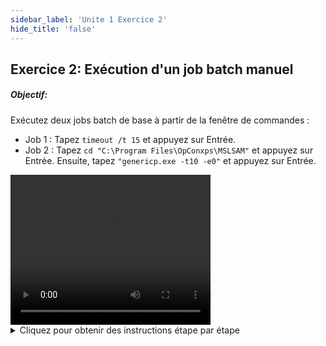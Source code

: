 ```yaml
---
sidebar_label: 'Unite 1 Exercice 2'
hide_title: 'false'
---
```


## Exercice 2: Exécution d'un job batch manuel

##### Objectif:

Exécutez deux jobs batch de base à partir de la fenêtre de commandes :

* Job 1 : Tapez ```timeout /t 15``` et appuyez sur Entrée.
* Job 2 : Tapez ```cd "C:\Program Files\OpConxps\MSLSAM"``` et appuyez sur Entrée. Ensuite, tapez ```"genericp.exe -t10 -e0"``` et appuyez sur Entrée.


<div>
<video width="320" height="240" controls>
  <source src="videobasic/U1E2.mp4" type="video/mp4"></source>
Your browser does not support the video tag.
</video>
</div>

<details>

<summary>Cliquez pour obtenir des instructions étape par étape</summary>

1.	Cliquez sur le bouton Démarrer de Windows, tapez ```cmd``` et appuyez sur la touche Entrée.
2.	Dans la fenêtre de commandes, tapez : ```timeout /t 15```
3.	Appuyez sur la touche Entrée.
 * Vous verrez la commande timeout exécuter un compte à rebours de 15 secondes. 
 
 - Remarque : Vous avez exécuté ce programme sous le compte Windows sous lequel vous êtes connecté ```SMATRAINING\SMAUSER```. Vous avez exécuté le programme sur la machine à laquelle vous êtes connecté ```SMATRAINING```.

4.	Dans la fenêtre d'invite de commandes, tapez :
```
cd “C:\Program Files\OpConxps\MSLSAM”
```
5.	Appuyez sur la touche Entrée.
6.	Toujours dans l'invite de commandes, tapez: 
```
genericp.exe -t10 -e0
```
7.	Appuyez sur la touche Entrée.
8.	Le programme genericp.exe s'exécutera pendant ```10``` secondes, puis se terminera.


</details>
